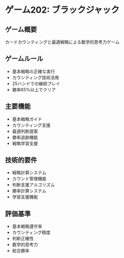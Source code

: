 # ゲーム202: ブラックジャック

## ゲーム概要
カードカウンティングと最適戦略による数学的思考力ゲーム

## ゲームルール
- 基本戦略の正確な実行
- カウンティング技術活用
- 25ハンドでの継続プレイ
- 勝率65%以上でクリア

## 主要機能
- 基本戦略ガイド
- カウンティング支援
- 最適判断提案
- 勝率追跡機能
- 戦略学習支援

## 技術的要件
- 戦略計算システム
- カウント管理機能
- 判断支援アルゴリズム
- 勝率計算システム
- 学習支援機能

## 評価基準
- 基本戦略遵守率
- カウンティング精度
- 判断正確性
- 数学的思考力
- 総合勝率
